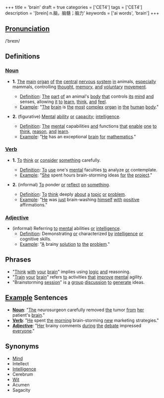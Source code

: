 +++
title = 'brain'
draft = true
categories = ['CET4']
tags = ['CET4']
description = '[brein] n.脑，脑髓；脑力'
keywords = ['ai words', 'brain']
+++

## [Pronunciation](/en/post/pronunciation/)
/ˈbreɪn/

## Definitions
### [Noun](/en/post/noun/)
- **1.** [The](/en/post/the/) [main](/en/post/main/) [organ](/en/post/organ/) [of](/en/post/of/) [the](/en/post/the/) [central](/en/post/central/) [nervous](/en/post/nervous/) [system](/en/post/system/) [in](/en/post/in/) animals, [especially](/en/post/especially/) mammals, controlling [thought](/en/post/thought/), [memory](/en/post/memory/), [and](/en/post/and/) [voluntary](/en/post/voluntary/) [movement](/en/post/movement/).
   - [Definition](/en/post/definition/): [The](/en/post/the/) [part](/en/post/part/) [of](/en/post/of/) an animal's [body](/en/post/body/) [that](/en/post/that/) controls [its](/en/post/its/) [mind](/en/post/mind/) [and](/en/post/and/) senses, allowing [it](/en/post/it/) [to](/en/post/to/) [learn](/en/post/learn/), [think](/en/post/think/), [and](/en/post/and/) [feel](/en/post/feel/).
   - [Example](/en/post/example/): "[The](/en/post/the/) [brain](/en/post/brain/) is [the](/en/post/the/) [most](/en/post/most/) [complex](/en/post/complex/) [organ](/en/post/organ/) [in](/en/post/in/) [the](/en/post/the/) [human](/en/post/human/) [body](/en/post/body/)."
   
- **2.** (figurative) [Mental](/en/post/mental/) [ability](/en/post/ability/) [or](/en/post/or/) [capacity](/en/post/capacity/); [intelligence](/en/post/intelligence/).
   - [Definition](/en/post/definition/): [The](/en/post/the/) [mental](/en/post/mental/) capabilities [and](/en/post/and/) functions [that](/en/post/that/) [enable](/en/post/enable/) [one](/en/post/one/) [to](/en/post/to/) [think](/en/post/think/), [reason](/en/post/reason/), [and](/en/post/and/) [learn](/en/post/learn/).
   - [Example](/en/post/example/): "[He](/en/post/he/) has an exceptional [brain](/en/post/brain/) [for](/en/post/for/) [mathematics](/en/post/mathematics/)."

### [Verb](/en/post/verb/)
- **1.** [To](/en/post/to/) [think](/en/post/think/) [or](/en/post/or/) [consider](/en/post/consider/) [something](/en/post/something/) carefully.
   - [Definition](/en/post/definition/): [To](/en/post/to/) [use](/en/post/use/) one's [mental](/en/post/mental/) faculties [to](/en/post/to/) analyze [or](/en/post/or/) contemplate.
   - [Example](/en/post/example/): "[She](/en/post/she/) spent hours brain-storming ideas [for](/en/post/for/) [the](/en/post/the/) [project](/en/post/project/)."

- **2.** (informal) [To](/en/post/to/) ponder [or](/en/post/or/) [reflect](/en/post/reflect/) [on](/en/post/on/) [something](/en/post/something/).
   - [Definition](/en/post/definition/): [To](/en/post/to/) [think](/en/post/think/) deeply [about](/en/post/about/) [a](/en/post/a/) [topic](/en/post/topic/) [or](/en/post/or/) [problem](/en/post/problem/).
   - [Example](/en/post/example/): "[He](/en/post/he/) was [just](/en/post/just/) brain-washing [himself](/en/post/himself/) [with](/en/post/with/) [positive](/en/post/positive/) affirmations."

### [Adjective](/en/post/adjective/)
- (informal) Referring [to](/en/post/to/) [mental](/en/post/mental/) abilities [or](/en/post/or/) [intelligence](/en/post/intelligence/).
   - [Definition](/en/post/definition/): Demonstrating [or](/en/post/or/) characterized [by](/en/post/by/) [intelligence](/en/post/intelligence/) [or](/en/post/or/) cognitive skills.
   - [Example](/en/post/example/): "[A](/en/post/a/) brainy [solution](/en/post/solution/) [to](/en/post/to/) [the](/en/post/the/) [problem](/en/post/problem/)."

## Phrases
- "[Think](/en/post/think/) [with](/en/post/with/) [your](/en/post/your/) [brain](/en/post/brain/)" implies using [logic](/en/post/logic/) [and](/en/post/and/) reasoning.
- "[Train](/en/post/train/) [your](/en/post/your/) [brain](/en/post/brain/)" refers [to](/en/post/to/) activities [that](/en/post/that/) [improve](/en/post/improve/) [mental](/en/post/mental/) agility.
- "Brainstorming [session](/en/post/session/)" is [a](/en/post/a/) [group](/en/post/group/) [discussion](/en/post/discussion/) [to](/en/post/to/) [generate](/en/post/generate/) ideas.

## [Example](/en/post/example/) Sentences
- **[Noun](/en/post/noun/)**: "[The](/en/post/the/) neurosurgeon carefully removed [the](/en/post/the/) tumor [from](/en/post/from/) [her](/en/post/her/) patient's [brain](/en/post/brain/)."
- **[Verb](/en/post/verb/)**: "[He](/en/post/he/) spent [the](/en/post/the/) [morning](/en/post/morning/) brain-storming [new](/en/post/new/) marketing strategies."
- **[Adjective](/en/post/adjective/)**: "[Her](/en/post/her/) brainy comments [during](/en/post/during/) [the](/en/post/the/) [debate](/en/post/debate/) impressed [everyone](/en/post/everyone/)."

## Synonyms
- [Mind](/en/post/mind/)
- Intellect
- [Intelligence](/en/post/intelligence/)
- Cerebrum
- [Wit](/en/post/wit/)
- Acumen
- Sagacity
